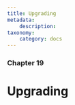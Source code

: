 ```yaml
---
title: Upgrading
metadata:
    description:
taxonomy:
    category: docs
---
```


### Chapter 19

# Upgrading


